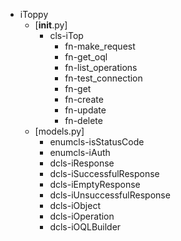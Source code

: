 - iToppy
  - [__init__.py]
    - cls-iTop
      - fn-make_request
      - fn-get_oql
      - fn-list_operations
      - fn-test_connection
      - fn-get
      - fn-create
      - fn-update
      - fn-delete
  - [models.py]
    - enumcls-isStatusCode
    - enumcls-iAuth
    - dcls-iResponse
    - dcls-iSuccessfulResponse
    - dcls-iEmptyResponse
    - dcls-iUnsuccessfulResponse
    - dcls-iObject
    - dcls-iOperation
    - dcls-iOQLBuilder